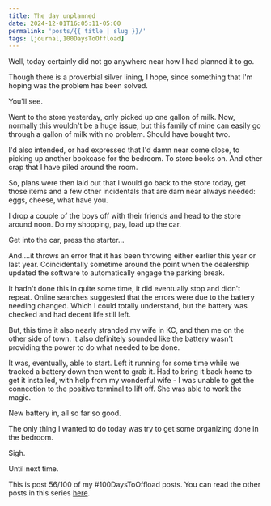 ```yaml
---
title: The day unplanned
date: 2024-12-01T16:05:11-05:00
permalink: 'posts/{{ title | slug }}/'
tags: [journal,100DaysToOffload]
---
```

Well, today certainly did not go anywhere near how I had planned it to go. 

Though there is a proverbial silver lining, I hope, since something that I'm hoping was the problem has been solved.

You'll see. 

Went to the store yesterday, only picked up one gallon of milk. Now, normally this wouldn't be a huge issue, but this family of mine can easily go through a gallon of milk with no problem. Should have bought two. 

I'd also intended, or had expressed that I'd damn near come close, to picking up another bookcase for the bedroom. To store books on. And other crap that I have piled around the room. 

So, plans were then laid out that I would go back to the store today, get those items and a few other incidentals that are darn near always needed: eggs, cheese, what have you. 

I drop a couple of the boys off with their friends and head to the store around noon. Do my shopping, pay, load up the car.

Get into the car, press the starter...

And....it throws an error that it has been throwing either earlier this year or last year. Coincidentally sometime around the point when the dealership updated the software to automatically engage the parking break.

It hadn't done this in quite some time, it did eventually stop and didn't repeat. Online searches suggested that the errors were due to the battery needing changed. Which I could totally understand, but the battery was checked and had decent life still left.

But, this time it also nearly stranded my wife in KC, and then me on the other side of town. It also definitely sounded like the battery wasn't providing the power to do what needed to be done.

It was, eventually, able to start. Left it running for some time while we tracked a battery down then went to grab it. Had to bring it back home to get it installed, with help from my wonderful wife - I was unable to get the connection to the positive terminal to lift off. She was able to work the magic.

New battery in, all so far so good.

The only thing I wanted to do today was try to get some organizing done in the bedroom.

Sigh.

Until next time.

This is post 56/100 of my #100DaysToOffload posts. You can read the other posts in this series [here](/tags/100daystooffload).
